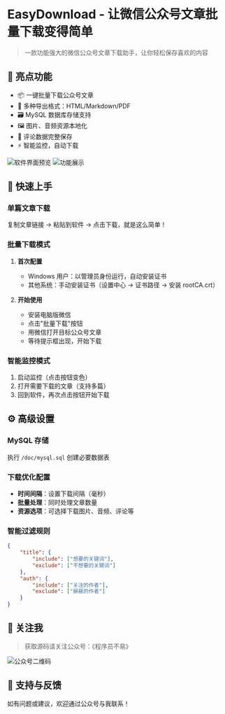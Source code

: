# EasyDownload - 让微信公众号文章批量下载变得简单

> 一款功能强大的微信公众号文章下载助手，让你轻松保存喜欢的内容

## 🌟 亮点功能

- 📦 一键批量下载公众号文章
- 🎨 多种导出格式：HTML/Markdown/PDF
- 🗃️ MySQL 数据库存储支持
- 🖼️ 图片、音频资源本地化
- 💬 评论数据完整保存
- ⚡ 智能监控，自动下载

![软件界面预览](https://github.com/user-attachments/assets/4c2a4bce-a28c-472f-87b1-18abfcb9564f)
![功能展示](https://github.com/user-attachments/assets/c430eb7d-7cb4-4889-8489-5da750b1d5a7)

## 🚀 快速上手

### 单篇文章下载
复制文章链接 → 粘贴到软件 → 点击下载，就是这么简单！

### 批量下载模式
1. **首次配置**
   - Windows 用户：以管理员身份运行，自动安装证书
   - 其他系统：手动安装证书（设置中心 → 证书路径 → 安装 rootCA.crt）

2. **开始使用**
   - 安装电脑版微信
   - 点击"批量下载"按钮
   - 用微信打开目标公众号文章
   - 等待提示框出现，开始下载

### 智能监控模式
1. 启动监控（点击按钮变色）
2. 打开需要下载的文章（支持多篇）
3. 回到软件，再次点击按钮开始下载

## ⚙️ 高级设置

### MySQL 存储
执行 `/doc/mysql.sql` 创建必要数据表

### 下载优化配置
- **时间间隔**：设置下载间隔（毫秒）
- **批量处理**：同时处理文章数量
- **资源选项**：可选择下载图片、音频、评论等

### 智能过滤规则
```json
{
    "title": {
        "include": ["想要的关键词"],
        "exclude": ["不想要的关键词"]
    },
    "auth": {
        "include": ["关注的作者"],
        "exclude": ["屏蔽的作者"]
    }
}
```

## 📱 关注我
> 获取源码请关注公众号：《程序员不易》

![公众号二维码](https://github.com/user-attachments/assets/d35dd840-b16e-47e1-a26e-39643a3eb86d)

## 🤝 支持与反馈
如有问题或建议，欢迎通过公众号与我联系！

